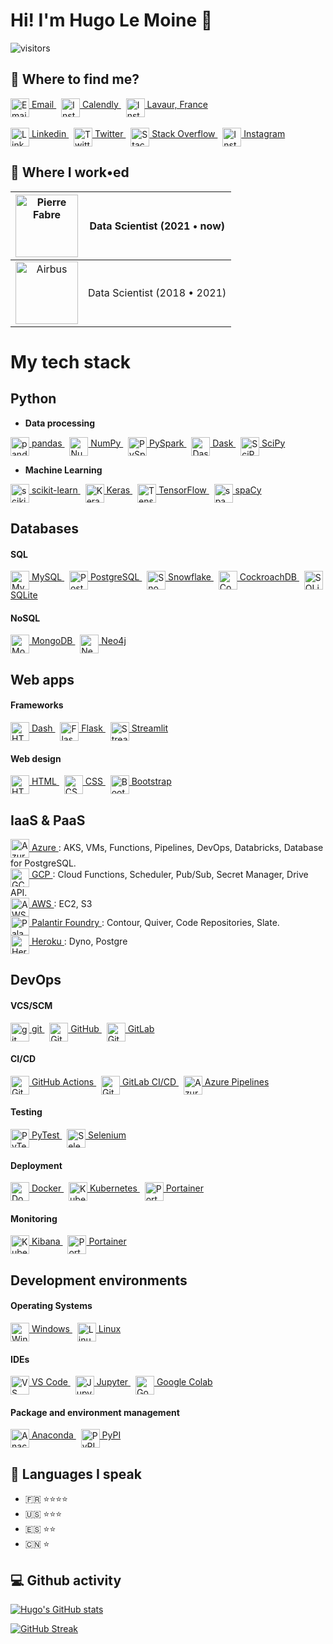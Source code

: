 # Hi! I'm Hugo Le Moine 👋
![visitors](https://visitor-badge.laobi.icu/badge?page_id=hugolmn.hugolmn&format=True)

## :eyes: Where to find me?
<a href="mailto:hugo.le-moine@outlook.fr">
  <img align="middle" alt="Email" width="30px" src="https://cdn.jsdelivr.net/npm/simple-icons@v7/icons/microsoftoutlook.svg"/>
  Email
</a>
&nbsp;
<a href="https://calendly.com/hugolmn">
  <img align="middle" alt="Instagram" width="30px" src="https://cdn.jsdelivr.net/npm/simple-icons@v7/icons/googlecalendar.svg"/>
  Calendly
</a>
&nbsp;
<a href="https://google.com/maps/place/Lavaur">
  <img align="middle" alt="Instagram" width="30px" src="https://cdn.jsdelivr.net/npm/simple-icons@v7/icons/googlemaps.svg"/>
  Lavaur, France
</a>
</br>
</br>
<a href="https://linkedin.com/in/hugo-le-moine">
  <img align="middle" alt="Linkedin" width="30px" src="https://cdn.jsdelivr.net/npm/simple-icons@v7/icons/linkedin.svg"/>
  Linkedin
</a>
&nbsp;
<a href="https://twitter.com/hugo_le_moine_">
  <img align="middle" alt="Twitter" width="30px" src="https://cdn.jsdelivr.net/npm/simple-icons@v7/icons/twitter.svg"/>
  Twitter
</a>
&nbsp;
<a href="https://stackoverflow.com/users/13765085/hugolmn">
  <img align="middle" alt="Stack Overflow" width="30px" src="https://cdn.jsdelivr.net/npm/simple-icons@v7/icons/stackoverflow.svg"/>
  Stack Overflow
</a>
&nbsp;
<a href="https://instagram.com/hugo_le_moine">
  <img align="middle" alt="Instagram" width="30px" src="https://cdn.jsdelivr.net/npm/simple-icons@v7/icons/instagram.svg"/>
  Instagram
</a>

## :office: Where I work•ed

| <a href="https://www.pierre-fabre.com" target="_blank"><img align="middle" alt="Pierre Fabre" width="100px" height="100px" src="https://www.pierre-fabre.com//themes/custom/pf_corporate/logo.svg"/></a> | Data Scientist (2021 • now) |
|:---------:|:----------------------------------:|
| <a href="https://airbus.com" target="_blank"><img align="middle" alt="Airbus" width="100px" height="100px" src="https://cdn.jsdelivr.net/npm/simple-icons@v7/icons/airbus.svg"/></a> | Data Scientist (2018 • 2021) |

# My tech stack
## Python

- **Data processing**
<a href="https://pandas.pydata.org/">
  <img align="middle" alt="pandas" width="30px" src="https://cdn.jsdelivr.net/npm/simple-icons@v7/icons/pandas.svg"/>
  pandas
</a>
&nbsp;
<a href="https://numpy.org/">
  <img align="middle" alt="NumPy" width="30px" src="https://cdn.jsdelivr.net/npm/simple-icons@v7/icons/numpy.svg"/>
  NumPy
</a>
&nbsp;
<a href="https://spark.apache.org/">
  <img align="middle" alt="PySpark" width="30px" src="https://cdn.jsdelivr.net/npm/simple-icons@v7/icons/apachespark.svg"/>
  PySpark
</a>
&nbsp;
<a href="https://www.dask.org/">
  <img align="middle" alt="Dask" width="30px" src="https://cdn.jsdelivr.net/npm/simple-icons@v7/icons/dask.svg"/>
  Dask
</a>
&nbsp;
<a href="https://scipy.org/">
  <img align="middle" alt="SciPy" width="30px" src="https://cdn.jsdelivr.net/npm/simple-icons@v7/icons/scipy.svg"/>
  SciPy
</a>

- **Machine Learning**
<a href="https://scikit-learn.org/stable/">
  <img align="middle" alt="scikit-learn" width="30px" src="https://cdn.jsdelivr.net/npm/simple-icons@v7/icons/scikitlearn.svg"/>
  scikit-learn
</a>
&nbsp;
<a href="https://keras.io/">
  <img align="middle" alt="Keras" width="30px" src="https://cdn.jsdelivr.net/npm/simple-icons@v7/icons/keras.svg"/>
  Keras
</a>
&nbsp;
<a href="https://www.tensorflow.org">
  <img align="middle" alt="TensorFlow" width="30px" src="https://cdn.jsdelivr.net/npm/simple-icons@v7/icons/tensorflow.svg"/>
  TensorFlow
</a>
&nbsp;
<a href="https://spacy.io/">
  <img align="middle" alt="spaCy" width="30px" src="https://cdn.jsdelivr.net/npm/simple-icons@v7/icons/spacy.svg"/>
  spaCy
</a>

## Databases

#### **SQL**
<a href="https://www.mysql.com">
  <img align="middle" alt="MySQL" width="30px" src="https://cdn.jsdelivr.net/npm/simple-icons@v7/icons/mysql.svg"/>
  MySQL
</a>
&nbsp;
<a href="https://www.postgresql.org/">
  <img align="middle" alt="PostgreSQL" width="30px" src="https://cdn.jsdelivr.net/npm/simple-icons@v7/icons/postgresql.svg"/>
  PostgreSQL
</a>
&nbsp;
<a href="https://www.snowflake.com">
  <img align="middle" alt="Snowflake" width="30px" src="https://cdn.jsdelivr.net/npm/simple-icons@v7/icons/snowflake.svg"/>
  Snowflake
</a>
&nbsp;
<a href="https://www.cockroachlabs.com/">
  <img align="middle" alt="CockroachDB" width="30px" src="https://cdn.jsdelivr.net/npm/simple-icons@v7/icons/cockroachlabs.svg"/>
  CockroachDB
</a>
&nbsp;
<a href="https://www.sqlite.org/">
  <img align="middle" alt="SQLite" width="30px" src="https://cdn.jsdelivr.net/npm/simple-icons@v7/icons/sqlite.svg"/>
  SQLite
</a>


#### **NoSQL**
<a href="https://www.mongodb.com">
  <img align="middle" alt="MongoDB" width="30px" src="https://cdn.jsdelivr.net/npm/simple-icons@v7/icons/mongodb.svg"/>
  MongoDB
</a>
&nbsp;
<a href="https://neo4j.com">
  <img align="middle" alt="Neo4j" width="30px" src="https://cdn.jsdelivr.net/npm/simple-icons@v7/icons/neo4j.svg"/>
  Neo4j
</a>

## Web apps

#### **Frameworks**
<a href="https://plotly.com/">
  <img align="middle" alt="HTML5" width="30px" src="https://cdn.jsdelivr.net/npm/simple-icons@v7/icons/plotly.svg"/>
  Dash
</a>
&nbsp;
<a href="https://flask.palletsprojects.com">
  <img align="middle" alt="Flask" width="30px" src="https://cdn.jsdelivr.net/npm/simple-icons@v7/icons/flask.svg"/>
  Flask
</a>
&nbsp;
<a href="https://streamlit.io/">
  <img align="middle" alt="  Streamlit
" width="30px" src="https://cdn.jsdelivr.net/npm/simple-icons@v7/icons/streamlit.svg"/>
  Streamlit
</a>

#### **Web design**
<a href="https://developer.mozilla.org/fr/docs/Web/HTML">
  <img align="middle" alt="HTML5" width="30px" src="https://cdn.jsdelivr.net/npm/simple-icons@v7/icons/html5.svg"/>
  HTML
</a>
&nbsp;
<a href="https://developer.mozilla.org/fr/docs/Web/CSS">
  <img align="middle" alt="CSS" width="30px" src="https://cdn.jsdelivr.net/npm/simple-icons@v7/icons/css3.svg"/>
  CSS
</a>
&nbsp;
<a href="https://getbootstrap.com/">
  <img align="middle" alt="Bootstrap" width="30px" src="https://cdn.jsdelivr.net/npm/simple-icons@v7/icons/bootstrap.svg"/>
  Bootstrap
</a>

## IaaS & PaaS

<a href="https://azure.microsoft.com">
  <img align="center" alt="Azure" width="30px" src="https://cdn.jsdelivr.net/npm/simple-icons@v7/icons/microsoftazure.svg"/>
  Azure
</a>: AKS, VMs, Functions, Pipelines, DevOps, Databricks, Database for PostgreSQL.
</br>
<a href="https://cloud.google.com">
  <img align="middle" alt="GCP" width="30px" src="https://cdn.jsdelivr.net/npm/simple-icons@v7/icons/googlecloud.svg"/>
  GCP
</a>: Cloud Functions, Scheduler, Pub/Sub, Secret Manager, Drive API.
</br>
<a href="https://aws.amazon.com">
  <img align="middle" alt="AWS" width="30px" src="https://cdn.jsdelivr.net/npm/simple-icons@v7/icons/amazonaws.svg"/>
  AWS
</a>: EC2, S3
</br>
<a href="https://www.palantir.com/platforms/foundry">
  <img align="middle" alt="Palantir Foundry" width="30px" src="https://cdn.jsdelivr.net/npm/simple-icons@v7/icons/palantir.svg"/>
  Palantir Foundry
</a>: Contour, Quiver, Code Repositories, Slate.
</br>
<a href="https://www.heroku.com/">
  <img align="middle" alt="Heroku" width="30px" src="https://cdn.jsdelivr.net/npm/simple-icons@v7/icons/heroku.svg"/>
  Heroku
</a>: Dyno, Postgre

## DevOps

#### **VCS/SCM**
<a href="https://git-scm.com/">
  <img align="middle" alt="git" width="30px" src="https://cdn.jsdelivr.net/npm/simple-icons@v7/icons/git.svg"/>
  git
</a>
&nbsp;
<a href="https://github.com/">
  <img align="middle" alt="GitHub" width="30px" src="https://cdn.jsdelivr.net/npm/simple-icons@v7/icons/github.svg"/>
  GitHub
</a>
&nbsp;
<a href="https://gitlab.com">
  <img align="middle" alt="GitLab" width="30px" src="https://cdn.jsdelivr.net/npm/simple-icons@v7/icons/gitlab.svg"/>
  GitLab
</a>

#### **CI/CD** 
<a href="https://github.com/features/actions">
  <img align="middle" alt="GitHub" width="30px" src="https://cdn.jsdelivr.net/npm/simple-icons@v7/icons/githubactions.svg"/>
  GitHub Actions
</a>
&nbsp;
<a href="https://docs.gitlab.com/ee/ci/">
  <img align="middle" alt="GitLab" width="30px" src="https://cdn.jsdelivr.net/npm/simple-icons@v7/icons/gitlab.svg"/>
  GitLab CI/CD
</a>
&nbsp;
<a href="https://azure.microsoft.com/products/devops/pipelines/">
  <img align="middle" alt="Azure Pipelines" width="30px" src="https://cdn.jsdelivr.net/npm/simple-icons@v7/icons/azurepipelines.svg"/>
  Azure Pipelines
</a>

#### **Testing**
<a href="https://docs.pytest.org">
  <img align="middle" alt="PyTest" width="30px" src="https://cdn.jsdelivr.net/npm/simple-icons@v7/icons/pytest.svg"/>
  PyTest
</a>
&nbsp;
<a href="https://www.selenium.dev/">
  <img align="middle" alt="Selenium" width="30px" src="https://cdn.jsdelivr.net/npm/simple-icons@v7/icons/selenium.svg"/>
  Selenium
</a>

#### **Deployment** 
<a href="https://www.docker.com/">
  <img align="middle" alt="Docker" width="30px" src="https://cdn.jsdelivr.net/npm/simple-icons@v7/icons/docker.svg"/>
  Docker
</a>
&nbsp;
<a href="https://kubernetes.io/">
  <img align="middle" alt="Kubernetes" width="30px" src="https://cdn.jsdelivr.net/npm/simple-icons@v7/icons/kubernetes.svg"/>
  Kubernetes
</a>
&nbsp;
<a href="https://www.portainer.io/">
  <img align="middle" alt="Portainer" width="30px" src="https://cdn.jsdelivr.net/npm/simple-icons@v7/icons/portainer.svg"/>
  Portainer
</a>

#### **Monitoring**
<a href="https://www.elastic.co/kibana/">
  <img align="middle" alt="Kubernetes" width="30px" src="https://cdn.jsdelivr.net/npm/simple-icons@v7/icons/kibana.svg"/>
  Kibana
</a>
&nbsp;
<a href="https://www.portainer.io/">
  <img align="middle" alt="Portainer" width="30px" src="https://cdn.jsdelivr.net/npm/simple-icons@v7/icons/portainer.svg"/>
  Portainer
</a>

## Development environments

#### **Operating Systems**
<a href="https://www.microsoft.com/windows">
  <img align="middle" alt="Windows" width="30px" src="https://cdn.jsdelivr.net/npm/simple-icons@v7/icons/windows.svg"/>
  Windows
</a>
&nbsp;
<a href="https://www.linux.org/">
  <img align="middle" alt="Linux" width="30px" src="https://cdn.jsdelivr.net/npm/simple-icons@v7/icons/linux.svg"/>
  Linux
</a>

#### **IDEs**
<a href="https://code.visualstudio.com/">
  <img align="middle" alt="VS Code" width="30px" src="https://cdn.jsdelivr.net/npm/simple-icons@v7/icons/visualstudiocode.svg"/>
  VS Code
</a>
&nbsp;
<a href="https://jupyter.org/">
  <img align="middle" alt="Jupyter" width="30px" src="https://cdn.jsdelivr.net/npm/simple-icons@v7/icons/jupyter.svg"/>
  Jupyter
</a>
&nbsp;
<a href="https://colab.research.google.com/">
  <img align="middle" alt="Google Colab" width="30px" src="https://cdn.jsdelivr.net/npm/simple-icons@v7/icons/googlecolab.svg"/>
  Google Colab
</a>

#### **Package and environment management**
<a href="https://www.anaconda.com">
  <img align="middle" alt="Anaconda" width="30px" src="https://cdn.jsdelivr.net/npm/simple-icons@v7/icons/anaconda.svg"/>
  Anaconda
</a>
&nbsp;
<a href="https://pypi.org/">
  <img align="middle" alt="PyPI" width="30px" src="https://cdn.jsdelivr.net/npm/simple-icons@v7/icons/pypi.svg"/>
  PyPI
</a>

## :speak_no_evil: Languages I speak
- :fr: :star::star::star::star:
- :us: :star::star::star:
- :es: :star::star:
- :cn: :star:

## :computer: Github activity
[![Hugo's GitHub stats](https://github-readme-stats.vercel.app/api?username=hugolmn&title_color=007bff&icon_color=007bff&border_radius=5&show_icons=true)](https://github.com/hugolmn)

[![GitHub Streak](http://github-readme-streak-stats.herokuapp.com?user=hugolmn&border_radius=5&ring=007BFF)](https://github.com/hugolmn)
